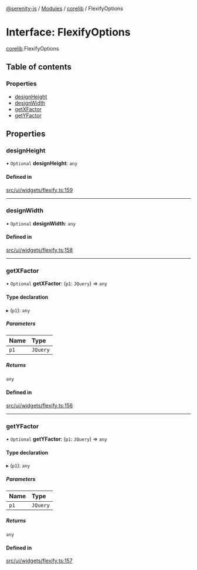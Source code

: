 [@serenity-is](../README.md) / [Modules](../modules.md) / [corelib](../modules/corelib.md) / FlexifyOptions

# Interface: FlexifyOptions

[corelib](../modules/corelib.md).FlexifyOptions

## Table of contents

### Properties

- [designHeight](corelib.FlexifyOptions.md#designheight)
- [designWidth](corelib.FlexifyOptions.md#designwidth)
- [getXFactor](corelib.FlexifyOptions.md#getxfactor)
- [getYFactor](corelib.FlexifyOptions.md#getyfactor)

## Properties

### designHeight

• `Optional` **designHeight**: `any`

#### Defined in

[src/ui/widgets/flexify.ts:159](https://github.com/serenity-is/serenity/blob/master/packages/corelib/src/ui/widgets/flexify.ts#L159)

___

### designWidth

• `Optional` **designWidth**: `any`

#### Defined in

[src/ui/widgets/flexify.ts:158](https://github.com/serenity-is/serenity/blob/master/packages/corelib/src/ui/widgets/flexify.ts#L158)

___

### getXFactor

• `Optional` **getXFactor**: (`p1`: `JQuery`) => `any`

#### Type declaration

▸ (`p1`): `any`

##### Parameters

| Name | Type |
| :------ | :------ |
| `p1` | `JQuery` |

##### Returns

`any`

#### Defined in

[src/ui/widgets/flexify.ts:156](https://github.com/serenity-is/serenity/blob/master/packages/corelib/src/ui/widgets/flexify.ts#L156)

___

### getYFactor

• `Optional` **getYFactor**: (`p1`: `JQuery`) => `any`

#### Type declaration

▸ (`p1`): `any`

##### Parameters

| Name | Type |
| :------ | :------ |
| `p1` | `JQuery` |

##### Returns

`any`

#### Defined in

[src/ui/widgets/flexify.ts:157](https://github.com/serenity-is/serenity/blob/master/packages/corelib/src/ui/widgets/flexify.ts#L157)
